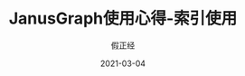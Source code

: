 ---
layout:     post
title:      JanusGraph使用心得-索引使用
subtitle:   
date:       2021-03-04
author:     假正经
header-img: img/banner_janusgraph.png
catalog: true
tags:
    - janusgraph
---